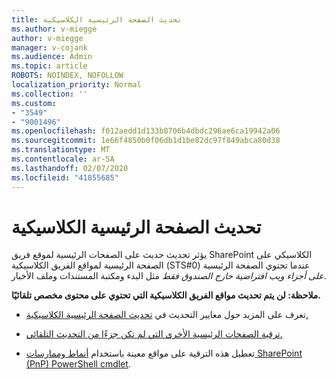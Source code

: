 ```yaml
---
title: تحديث الصفحة الرئيسية الكلاسيكية
ms.author: v-miegge
author: v-miegge
manager: v-cojank
ms.audience: Admin
ms.topic: article
ROBOTS: NOINDEX, NOFOLLOW
localization_priority: Normal
ms.collection: ''
ms.custom:
- "3549"
- "9001496"
ms.openlocfilehash: f012aedd1d133b8706b4dbdc296ae6ca19942a06
ms.sourcegitcommit: 1e66f4850b0f06db1d1be82dc97f849abca80d38
ms.translationtype: MT
ms.contentlocale: ar-SA
ms.lasthandoff: 02/07/2020
ms.locfileid: "41855685"
---
```

# <a name="modernize-the-classic-home-page"></a>تحديث الصفحة الرئيسية الكلاسيكية

يؤثر تحديث حديث على الصفحات الرئيسية لموقع فريق SharePoint الكلاسيكي على الصفحة الرئيسية لمواقع الفريق الكلاسيكية (STS#0) عندما تحتوي الصفحة الرئيسية *على أجزاء ويب افتراضية خارج الصندوق فقط* مثل البدء ومكتبة المستندات وملف الأخبار.

**ملاحظة: لن يتم تحديث مواقع الفريق الكلاسيكية التي تحتوي على محتوى مخصص تلقائيًا.**

* تعرف على المزيد حول معايير التحديث في [تحديث الصفحة الرئيسية الكلاسيكية.](https://docs.microsoft.com/sharepoint/disable-auto-modernization-classic-home-pages#why-update-classic-team-site-home-pages-to-modern)

* [ترقية الصفحات الرئيسية الأخرى التي لم تكن جزءًا من التحديث التلقائي.](https://docs.microsoft.com/sharepoint/dev/transform/modernize-userinterface-site-pages)

* تعطيل هذه الترقية على مواقع معينة باستخدام [أنماط وممارسات SharePoint (PnP) PowerShell cmdlet](https://docs.microsoft.com/powershell/sharepoint/sharepoint-pnp/sharepoint-pnp-cmdlets).
